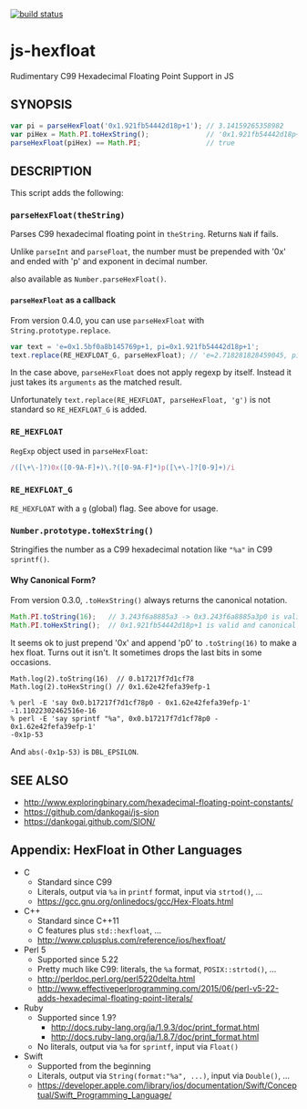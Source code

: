[![build status](https://secure.travis-ci.org/dankogai/js-hexfloat.png)](http://travis-ci.org/dankogai/js-hexfloat)

# js-hexfloat

Rudimentary C99 Hexadecimal Floating Point Support in JS

## SYNOPSIS

````javascript
var pi = parseHexFloat('0x1.921fb54442d18p+1'); // 3.14159265358982
var piHex = Math.PI.toHexString();              // '0x1.921fb54442d18p+1'
parseHexFloat(piHex) == Math.PI;                // true
````

## DESCRIPTION

This script adds the following:

### `parseHexFloat(theString)`

Parses C99 hexadecimal floating point in `theString`.  Returns `NaN` if fails.

Unlike `parseInt` and `parseFloat`, the number must be prepended with '0x' and ended with 'p' and exponent in decimal number.

also available as `Number.parseHexFloat()`.

#### `parseHexFloat` as a callback

From version 0.4.0, you can use `parseHexFloat` with `String.prototype.replace`.

````javascript
var text = 'e=0x1.5bf0a8b145769p+1, pi=0x1.921fb54442d18p+1';
text.replace(RE_HEXFLOAT_G, parseHexFloat); // 'e=2.718281828459045, pi=3.141592653589793';
````

In the case above, `parseHexFloat` does not apply regexp by itself.  Instead it just takes its `arguments` as the matched result.

Unfortunately `text.replace(RE_HEXFLOAT, parseHexFloat, 'g')` is not standard so `RE_HEXFLOAT_G` is added.

### `RE_HEXFLOAT`

`RegExp` object used in `parseHexFloat`:

````javascript
/([\+\-]?)0x([0-9A-F]+)\.?([0-9A-F]*)p([\+\-]?[0-9]+)/i
````

### `RE_HEXFLOAT_G`

`RE_HEXFLOAT` with a `g` (global) flag.  See above for usage.

### `Number.prototype.toHexString()`

Stringifies the number as a C99 hexadecimal notation like `"%a"` in C99 `sprintf()`. 

#### Why Canonical Form?

From version 0.3.0, `.toHexString()` always returns the canonical notation.

````javascript
Math.PI.toString(16);   // 3.243f6a8885a3 -> 0x3.243f6a8885a3p0 is valid yet uncanonical
Math.PI.toHexString();  // 0x1.921fb54442d18p+1 is valid and canonical
````

It seems ok to just prepend '0x' and append 'p0' to `.toString(16)` to make a hex float.  Turns out it isn't.  It sometimes drops the last bits in some occasions.

````
Math.log(2).toString(16)  // 0.b17217f7d1cf78
Math.log(2).toHexString() // 0x1.62e42fefa39efp-1
````

````shell
% perl -E 'say 0x0.b17217f7d1cf78p0 - 0x1.62e42fefa39efp-1'
-1.11022302462516e-16
% perl -E 'say sprintf "%a", 0x0.b17217f7d1cf78p0 - 0x1.62e42fefa39efp-1'
-0x1p-53
````

And `abs(-0x1p-53)` is `DBL_EPSILON`.

## SEE ALSO

* http://www.exploringbinary.com/hexadecimal-floating-point-constants/
* https://github.com/dankogai/js-sion
* https://dankogai.github.com/SION/

## Appendix: HexFloat in Other Languages

* C
  * Standard since C99
  * Literals, output via `%a` in `printf` format, input via `strtod()`, ...
  * https://gcc.gnu.org/onlinedocs/gcc/Hex-Floats.html
* C++
  * Standard since C++11
  * C features plus `std::hexfloat`, ...
  * http://www.cplusplus.com/reference/ios/hexfloat/
* Perl 5
  * Supported since 5.22
  * Pretty much like C99: literals, the `%a` format, `POSIX::strtod()`, ...
  * http://perldoc.perl.org/perl5220delta.html
  * http://www.effectiveperlprogramming.com/2015/06/perl-v5-22-adds-hexadecimal-floating-point-literals/
* Ruby
  * Supported since 1.9?
    * http://docs.ruby-lang.org/ja/1.9.3/doc/print_format.html
    * http://docs.ruby-lang.org/ja/1.8.7/doc/print_format.html
  * No literals, output via `%a` for `sprintf`, input via `Float()`
* Swift
  * Supported from the beginning
  * Literals, output via `String(format:"%a", ...)`, input via `Double()`, ...
  * https://developer.apple.com/library/ios/documentation/Swift/Conceptual/Swift_Programming_Language/
